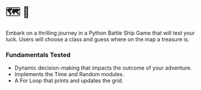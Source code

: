 # 🗺️ 🔎

Embark on a thrilling journey in a Python Battle Ship Game that will test your luck. Users will choose a class and guess where on the map a treasure is.

### Fundamentals Tested
- Dynamic decision-making that impacts the outcome of your adventure.
- Implements the Time and Random modules.
- A For Loop that prints and updates the grid.

